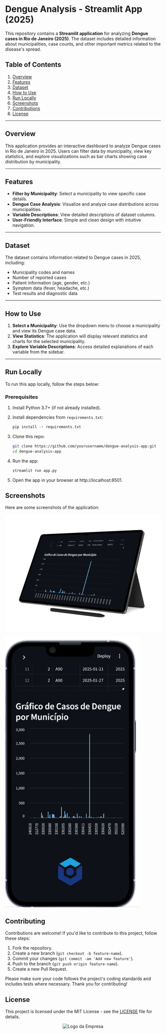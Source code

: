 # Dengue Analysis - Streamlit App (2025)

This repository contains a **Streamlit application** for analyzing **Dengue cases in Rio de Janeiro (2025)**. The dataset includes detailed information about municipalities, case counts, and other important metrics related to the disease's spread.

## Table of Contents

1. [Overview](#overview)
2. [Features](#features)
3. [Dataset](#dataset)
4. [How to Use](#how-to-use)
5. [Run Locally](#run-locally)
6. [Screenshots](#screenshots)
7. [Contributions](#contributions)
8. [License](#license)

---

## Overview

This application provides an interactive dashboard to analyze Dengue cases in Rio de Janeiro in 2025. Users can filter data by municipality, view key statistics, and explore visualizations such as bar charts showing case distribution by municipality.

---

## Features

- **Filter by Municipality**: Select a municipality to view specific case details.
- **Dengue Case Analysis**: Visualize and analyze case distributions across municipalities.
- **Variable Descriptions**: View detailed descriptions of dataset columns.
- **User-Friendly Interface**: Simple and clean design with intuitive navigation.

---

## Dataset

The dataset contains information related to Dengue cases in 2025, including:

- Municipality codes and names
- Number of reported cases
- Patient information (age, gender, etc.)
- Symptom data (fever, headache, etc.)
- Test results and diagnostic data

---

## How to Use

1. **Select a Municipality**: Use the dropdown menu to choose a municipality and view its Dengue case data.
2. **View Statistics**: The application will display relevant statistics and charts for the selected municipality.
3. **Explore Variable Descriptions**: Access detailed explanations of each variable from the sidebar.

---

## Run Locally

To run this app locally, follow the steps below:

### Prerequisites

1. Install Python 3.7+ (if not already installed).


0. Install dependencies from `requirements.txt`:
    ```bash
    pip install -r requirements.txt

1. Clone this repo:
    ```bash
    git clone https://github.com/yourusername/dengue-analysis-app.git
    cd dengue-analysis-app

2. Run the app:
    ```bash
    streamlit run app.py

3. Open the app in your browser at http://localhost:8501.

## Screenshots

Here are some screenshots of the application:

![App Screenshot 1](imgs/screenshot1.png)


![App Screenshot 2](imgs/screenshot2.png)


## Contributing

Contributions are welcome! If you'd like to contribute to this project, follow these steps:

1. Fork the repository.
2. Create a new branch (`git checkout -b feature-name`).
3. Commit your changes (`git commit -am 'Add new feature'`).
4. Push to the branch (`git push origin feature-name`).
5. Create a new Pull Request.

Please make sure your code follows the project's coding standards and includes tests where necessary. Thank you for contributing!

## License

This project is licensed under the MIT License - see the [LICENSE](LICENSE) file for details.

<p align="center">
  <img src="C:\Users\conta\Documents\DataSus\imgs\HealthDataLogo.svg" alt="Logo da Empresa" width="200"/>
</p>